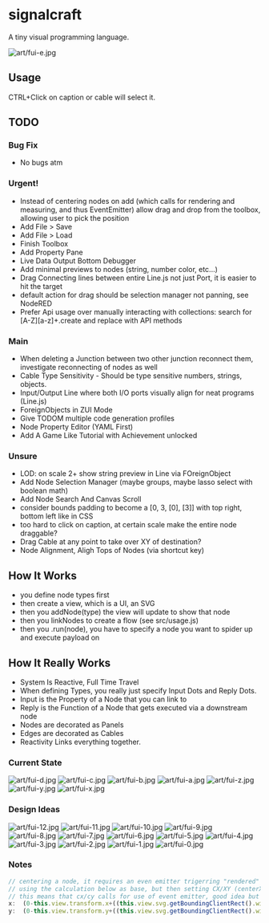 # signalcraft
A tiny visual programming language.

![art/fui-e.jpg](art/fui-e.jpg)


## Usage

CTRL+Click on caption or cable will select it.

## TODO

### Bug Fix

- No bugs atm

### Urgent!

- Instead of centering nodes on add (which calls for rendering and measuring, and thus EventEmitter) allow drag and drop from the toolbox, allowing user to pick the position
- Add File > Save
- Add File > Load
- Finish Toolbox
- Add Property Pane
- Live Data Output Bottom Debugger
- Add minimal previews to nodes (string, number color, etc...)
- Drag Connecting lines between entire Line.js not just Port, it is easier to hit the target
- default action for drag should be selection manager not panning, see NodeRED
- Prefer Api usage over manually interacting with collections: search for [A-Z][a-z]+\.create and replace with API methods


### Main
- When deleting a Junction between two other junction reconnect them, investigate reconnecting of nodes as well
- Cable Type Sensitivity - Should be type sensitive numbers, strings, objects.
- Input/Output Line where both I/O ports visually align for neat programs (Line.js)
- ForeignObjects in ZUI Mode
- Give TODOM multiple code generation profiles
- Node Property Editor (YAML First)
- Add A Game Like Tutorial with Achievement unlocked

### Unsure

- LOD: on scale 2+ show string preview in Line via FOreignObject
- Add Node Selection Manager (maybe groups, maybe lasso select with boolean math)
- Add Node Search And Canvas Scroll
- consider bounds padding to become a [0, 3, [0], [3]] with top right, bottom left like in CSS
- too hard to click on caption, at certain scale make the entire node draggable?
- Drag Cable at any point to take over XY of destination?
- Node Alignment, Aligh Tops of Nodes (via shortcut key)

## How It Works

- you define node types first
- then create a view, which is a UI, an SVG
- then you addNode(type) the view will update to show that node
- then you linkNodes to create a flow (see src/usage.js)
- then you .run(node), you have to specify a node you want to spider up and execute payload on

## How It Really Works

- System Is Reactive, Full Time Travel
- When defining Types, you really just specify Input Dots and Reply Dots.
- Input is the Property of a Node that you can link to
- Reply is the Function of a Node that gets executed via a downstream node
- Nodes are decorated as Panels
- Edges are decorated as Cables
- Reactivity Links everything together.

### Current State
![art/fui-d.jpg](art/fui-d.jpg)
![art/fui-c.jpg](art/fui-c.jpg)
![art/fui-b.jpg](art/fui-b.jpg)
![art/fui-a.jpg](art/fui-a.jpg)
![art/fui-z.jpg](art/fui-z.jpg)
![art/fui-y.jpg](art/fui-y.jpg)
![art/fui-x.jpg](art/fui-x.jpg)

### Design Ideas

![art/fui-12.jpg](art/fui-12.jpg)
![art/fui-11.jpg](art/fui-11.jpg)
![art/fui-10.jpg](art/fui-10.jpg)
![art/fui-9.jpg](art/fui-9.jpg)
![art/fui-8.jpg](art/fui-8.jpg)
![art/fui-7.jpg](art/fui-7.jpg)
![art/fui-6.jpg](art/fui-6.jpg)
![art/fui-5.jpg](art/fui-5.jpg)
![art/fui-4.jpg](art/fui-4.jpg)
![art/fui-3.jpg](art/fui-3.jpg)
![art/fui-2.jpg](art/fui-2.jpg)
![art/fui-1.jpg](art/fui-1.jpg)
![art/fui-0.jpg](art/fui-0.jpg)


### Notes

```JavaScript
// centering a node, it requires an even emitter trigerring "rendered" and then measuring width and height of the rendered node
// using the calculation below as base, but then setting CX/XY (centerX, centerY) by substracting half with/height from below
// this means that cx/cy calls for use of event emitter, good idea but too early in development atm.
x:  (0-this.view.transform.x+((this.view.svg.getBoundingClientRect().width/2)))/this.view.transform.scale,
y:  (0-this.view.transform.y+((this.view.svg.getBoundingClientRect().width/2)))/this.view.transform.scale
```
